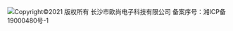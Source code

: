 ![](https://oksens.github.io/web2/img/logo.png)Copyright©2021 版权所有         长沙市欧尚电子科技有限公司      备案序号：湘ICP备19000480号-1
